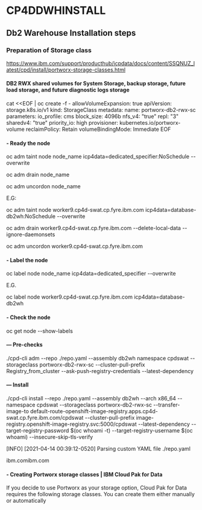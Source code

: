 # CP4DDWHINSTALL

## Db2 Warehouse Installation steps

### Preparation of Storage class

https://www.ibm.com/support/producthub/icpdata/docs/content/SSQNUZ_latest/cpd/install/portworx-storage-classes.html

#### DB2 RWX shared volumes for System Storage, backup storage, future load storage, and future diagnostic logs storage

cat <<EOF | oc create -f -
allowVolumeExpansion: true
apiVersion: storage.k8s.io/v1
kind: StorageClass
metadata:
 name: portworx-db2-rwx-sc
parameters:
 io_profile: cms
 block_size: 4096b
 nfs_v4: "true"
 repl: "3"
 sharedv4: "true"
 priority_io: high
provisioner: kubernetes.io/portworx-volume
reclaimPolicy: Retain
volumeBindingMode: Immediate
EOF

#### - Ready the node

oc adm taint node node_name icp4data=dedicated_specifier:NoSchedule --overwrite

oc adm drain node_name

oc adm uncordon node_name

E.G:

oc adm taint node worker9.cp4d-swat.cp.fyre.ibm.com icp4data=database-db2wh:NoSchedule --overwrite

oc adm drain worker9.cp4d-swat.cp.fyre.ibm.com --delete-local-data --ignore-daemonsets

oc adm uncordon worker9.cp4d-swat.cp.fyre.ibm.com

#### - Label the node

oc label node node_name icp4data=dedicated_specifier --overwrite

E.G.

oc label node worker9.cp4d-swat.cp.fyre.ibm.com icp4data=database-db2wh

#### - Check the node

oc get node --show-labels

#### — Pre-checks

./cpd-cli adm --repo ./repo.yaml --assembly db2wh namespace cpdswat --storageclass portworx-db2-rwx-sc --cluster-pull-prefix Registry_from_cluster --ask-push-registry-credentials --latest-dependency

#### — Install

./cpd-cli install --repo ./repo.yaml --assembly db2wh --arch x86_64 --namespace cpdswat --storageclass portworx-db2-rwx-sc --transfer-image-to default-route-openshift-image-registry.apps.cp4d-swat.cp.fyre.ibm.com/cpdswat --cluster-pull-prefix image-registry.openshift-image-registry.svc:5000/cpdswat --latest-dependency --target-registry-password $(oc whoami -t) --target-registry-username $(oc whoami) --insecure-skip-tls-verify

[INFO] [2021-04-14 00:39:12-0520] Parsing custom YAML file ./repo.yaml

ibm.comibm.com

#### - Creating Portworx storage classes | IBM Cloud Pak for Data

If you decide to use Portworx as your storage option, Cloud Pak for Data requires the following storage classes. You can create them either manually or automatically
